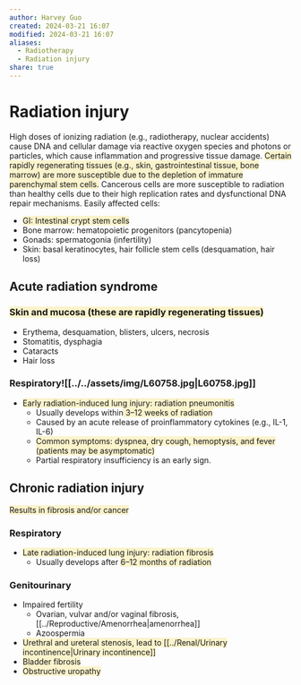 ```yaml
---
author: Harvey Guo
created: 2024-03-21 16:07
modified: 2024-03-21 16:07
aliases:
  - Radiotherapy
  - Radiation injury
share: true
---
```


# Radiation injury
High doses of ionizing radiation (e.g., radiotherapy, nuclear accidents) cause DNA and cellular damage via reactive oxygen species and photons or particles, which cause inflammation and progressive tissue damage. <span style="background:rgba(240, 200, 0, 0.2)">Certain rapidly regenerating tissues (e.g., skin, gastrointestinal tissue, bone marrow) are more susceptible due to the depletion of immature parenchymal stem cells.</span> Cancerous cells are more susceptible to radiation than healthy cells due to their high replication rates and dysfunctional DNA repair mechanisms.
Easily affected cells:
- <span style="background:rgba(240, 200, 0, 0.2)">GI: Intestinal crypt stem cells</span>
- Bone marrow: hematopoietic progenitors (pancytopenia)
- Gonads: spermatogonia (infertility)
- Skin: basal keratinocytes, hair follicle stem cells (desquamation, hair loss)
## Acute radiation syndrome
### <span style="background:rgba(240, 200, 0, 0.2)">Skin and mucosa (these are rapidly regenerating tissues)</span>
- Erythema, desquamation, blisters, ulcers, necrosis
- Stomatitis, dysphagia
- Cataracts
- Hair loss
### Respiratory![[../../assets/img/L60758.jpg|L60758.jpg]]
- <span style="background:rgba(240, 200, 0, 0.2)">Early radiation-induced lung injury: radiation pneumonitis</span>
	- Usually develops within<span style="background:rgba(240, 200, 0, 0.2)"> 3–12 weeks of radiation</span>
	- Caused by an acute release of proinflammatory cytokines (e.g., IL-1, IL-6) 
	- <span style="background:rgba(240, 200, 0, 0.2)">Common symptoms: dyspnea, dry cough, hemoptysis, and fever (patients may be asymptomatic)</span>
	- Partial respiratory insufficiency is an early sign.
## Chronic radiation injury
<span style="background:rgba(240, 200, 0, 0.2)">Results in fibrosis and/or cancer</span>
### Respiratory
- <span style="background:rgba(240, 200, 0, 0.2)">Late radiation-induced lung injury: radiation fibrosis</span>
	- Usually develops after <span style="background:rgba(240, 200, 0, 0.2)">6–12 months of radiation</span>
### Genitourinary
- Impaired fertility
	- Ovarian, vulvar and/or vaginal fibrosis, [[../Reproductive/Amenorrhea|amenorrhea]]
	- Azoospermia
- <span style="background:rgba(240, 200, 0, 0.2)">Urethral and ureteral stenosis, lead to [[../Renal/Urinary incontinence|Urinary incontinence]]</span>
- <span style="background:rgba(240, 200, 0, 0.2)">Bladder fibrosis</span>
- <span style="background:rgba(240, 200, 0, 0.2)">Obstructive uropathy</span>
